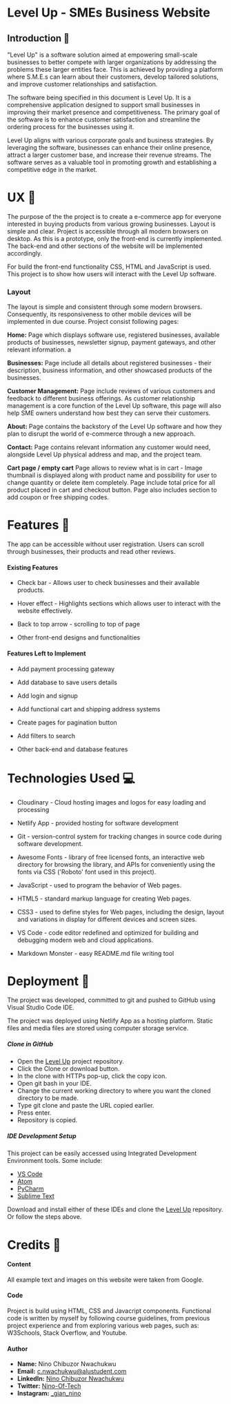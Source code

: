 # Level Up - SMEs Business Website

## Introduction :pencil:

"Level Up" is a software solution aimed at empowering small-scale businesses to better compete with larger organizations by addressing the problems these larger entities face. This is achieved by providing a platform where S.M.E.s can learn about their customers, develop tailored solutions, and improve customer relationships and satisfaction.

The software being specified in this document is Level Up. It is a comprehensive application designed to support small businesses in improving their market presence and competitiveness. The primary goal of the software is to enhance customer satisfaction and streamline the ordering process for the businesses using it. 

Level Up aligns with various corporate goals and business strategies. By leveraging the software, businesses can enhance their online presence, attract a larger customer base, and increase their revenue streams. The software serves as a valuable tool in promoting growth and establishing a competitive edge in the market.

# UX :art:
The purpose of the the project is to create a e-commerce app for everyone interested in buying products from various growing businesses. Layout is simple and clear. Project is accessible through all modern browsers on desktop. As this is a prototype, only the front-end is currently implemented. The back-end and other sections of the website will be implemented accordingly. 

For build the front-end functionality CSS, HTML and JavaScript is used. This project is to show how users will interact with the Level Up software. 


### Layout
The layout is simple and consistent through some modern browsers. Consequently, its responsiveness to other mobile devices will be implemented in due course. Project consist following pages:

**Home:**
Page which displays software use, registered businesses, available products of businesses, newsletter signup, payment gateways, and other relevant information. a

**Businesses:**
Page include all details about registered businesses - their description, business information, and other showcased products of the businesses.

**Customer Management:** Page include reviews of various customers and feedback to different business offerings. As customer relationship management is a core function of the Level Up software, this page will also help SME owners understand how best they can serve their customers. 

**About:** Page contains the backstory of the Level Up software and how they plan to disrupt the world of e-commerce through a new approach. 

**Contact:** Page contains relevant information any customer would need, alongside Level Up physical address and map, and the project team.

**Cart page / empty cart**
Page allows to review what is in cart - Image thumbnail is displayed along with product name and possibility for user to change quantity or delete item completely. Page include total price for all product placed in cart and checkout button. Page also includes section to add coupon or free shipping codes. 


# Features :round_pushpin:
The app can be accessible without user registration. Users can scroll through businesses, their products and read other reviews. 

#### Existing Features
* Check bar - Allows user to check businesses and their available products. 

* Hover effect - Highlights sections which allows user to interact with the website effectively. 

* Back to top arrow - scrolling to top of page 

* Other front-end designs and functionalities




#### Features Left to Implement

* Add payment processing gateway

* Add database to save users details

* Add login and signup 

* Add functional cart and shipping address systems

* Create pages for pagination button 

* Add filters to search 

* Other back-end and database features



# Technologies Used :computer:

* Cloudinary - Cloud hosting images and logos for easy loading and processing  

* Netlify App - provided hosting for software development 

* Git - version-control system for tracking changes in source code during software development. 
* Awesome Fonts - library of free licensed fonts, an interactive web directory for browsing the library, and APIs for conveniently using the fonts via CSS ('Roboto' font used in this project). 

* JavaScript - used to program the behavior of Web pages. 

* HTML5 - standard markup language for creating Web pages. 

* CSS3 - used to define styles for Web pages, including the design, layout and variations in display for different devices and screen sizes. 

* VS Code - code editor redefined and optimized for building and debugging modern web and cloud applications. 

* Markdown Monster - easy README.md file writing tool


# Deployment :satellite:

The project was developed, committed to git and pushed to GitHub using Visual Studio Code IDE.

The project was deployed using Netlify App as a hosting platform. Static files and media files are stored using computer storage service.

##### Clone in GitHub
* Open the <a href="https://github.com/Nino-Of-Tech/Level-Up-Project" target="_blank">Level Up</a> project repository. 
* Click the Clone or download button.
* In the clone with HTTPs pop-up, click the copy icon. 
* Open git bash in your IDE. 
* Change the current working directory to where you want the cloned directory to be made. 
* Type git clone and paste the URL copied earlier. 
* Press enter.
* Repository is copied. 


##### IDE Development Setup
This project can be easily accessed using Integrated Development Environment tools. Some include:

* <a href="https://code.visualstudio.com/" target="_blank">VS Code</a>
* <a href="https://atom.en.softonic.com/" target="_blank">Atom</a>
* <a href="https://www.jetbrains.com/pycharm/" target="_blank">PyCharm</a>
* <a href="https://www.sublimetext.com/" target="_blank">Sublime Text</a>

Download and install either of these IDEs and clone the <a href="https://github.com/Nino-Of-Tech/Level-Up-Project" target="_blank">Level Up</a> repository. Or follow the steps above. 


# Credits :raised_hands:


#### Content
All example text and images on this website were taken from Google.


#### Code
Project is build using HTML, CSS and Javacript components. Functional code is written by myself by following course guidelines, from previous project experience and from exploring various web pages, such as: W3Schools, Stack Overflow, and Youtube. 

#### Author

* **Name:** Nino Chibuzor Nwachukwu
* **Email:** c.nwachukwu@alustudent.com
* **LinkedIn:** <a href="https://linkedin.com/in/ninonwachukwu" target="_blank">Nino Chibuzor Nwachukwu</a>
* **Twitter:** <a href="https://twitter.com/Nino_Of_Tech" target="_blank">Nino-Of-Tech</a>
* **Instagram:** <a href="https://instagram.com/_gian_nino/" target="_blank">_gian_nino</a>


